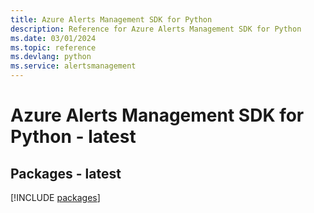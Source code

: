 ```yaml
---
title: Azure Alerts Management SDK for Python
description: Reference for Azure Alerts Management SDK for Python
ms.date: 03/01/2024
ms.topic: reference
ms.devlang: python
ms.service: alertsmanagement
---
```

# Azure Alerts Management SDK for Python - latest
## Packages - latest
[!INCLUDE [packages](alerts-management-index.md)]